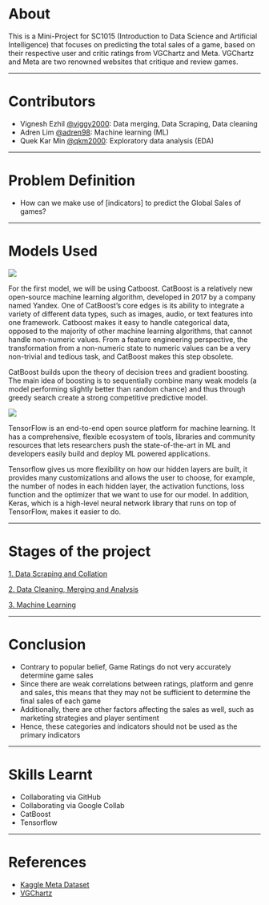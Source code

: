 # About
This is a Mini-Project for SC1015 (Introduction to Data Science and Artificial Intelligence) that focuses on predicting the total sales of a game, based on their respective user and critic ratings from VGChartz and Meta. VGChartz and Meta are two renowned websites that critique and review games.

***
# Contributors
* Vignesh Ezhil [@viggy2000](https://github.com/viggy2000): Data merging, Data Scraping, Data cleaning 
* Adren Lim [@adren98](https://github.com/adren98): Machine learning (ML)
* Quek Kar Min [@qkm2000](https://github.com/qkm2000): Exploratory data analysis (EDA)

***

# Problem Definition

* How can we make use of [indicators] to predict the Global Sales of games?

***

# Models Used

![](https://d15shllkswkct0.cloudfront.net/wp-content/blogs.dir/1/files/2017/07/Yandex-CatBoost.png)

For the first model, we will be using Catboost. CatBoost is a relatively new open-source machine learning algorithm, developed in 2017 by a company named Yandex. One of CatBoost’s core edges is its ability to integrate a variety of different data types, such as images, audio, or text features into one framework. Catboost makes it easy to handle categorical data, opposed to the majority of other machine learning algorithms, that cannot handle non-numeric values. From a feature engineering perspective, the transformation from a non-numeric state to numeric values can be a very non-trivial and tedious task, and CatBoost makes this step obsolete.

CatBoost builds upon the theory of decision trees and gradient boosting. The main idea of boosting is to sequentially combine many weak models (a model performing slightly better than random chance) and thus through greedy search create a strong competitive predictive model.

![](https://cdn-images-1.medium.com/max/984/1*78KMHVVecnTzkLbN7xW0tQ.png)

TensorFlow is an end-to-end open source platform for machine learning. It has a comprehensive, flexible ecosystem of tools, libraries and community resources that lets researchers push the state-of-the-art in ML and developers easily build and deploy ML powered applications.

Tensorflow gives us more flexibility on how our hidden layers are built, it provides many customizations and allows the user to choose, for example, the number of nodes in each hidden layer, the activation functions, loss function and the optimizer that we want to use for our model. In addition, Keras, which is a high-level neural network library that runs on top of TensorFlow, makes it easier to do.


***

# Stages of the project
[1. Data Scraping and Collation](https://github.com/Adren98/1015/tree/main/Submission/1.%20Data%20Scraping%20and%20Collation) 

[2. Data Cleaning, Merging and Analysis](https://github.com/Adren98/1015/tree/main/Submission/2.%20Data%20Cleaning%2C%20Merging%20and%20Analysis)

[3. Machine Learning](https://github.com/Adren98/GAME-SALES-AND-RATINGS-1015-SC3/tree/main/Submission/3.%20Machine%20Learning)

***

# Conclusion

* Contrary to popular belief, Game Ratings do not very accurately determine game sales
* Since there are weak correlations between ratings, platform and genre and sales, this means that they may not be sufficient to determine the final sales of each game
* Additionally, there are other factors affecting the sales as well, such as marketing strategies and player sentiment 
* Hence, these categories and indicators should not be used as the primary indicators

***

# Skills Learnt

* Collaborating via GitHub
* Collaborating via Google Collab
* CatBoost
* Tensorflow

***

# References

* [Kaggle Meta Dataset](https://www.kaggle.com/datasets/gregorut/videogamesales)
* [VGChartz](https://www.vgchartz.com/)